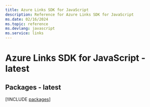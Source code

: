 ```yaml
---
title: Azure Links SDK for JavaScript
description: Reference for Azure Links SDK for JavaScript
ms.date: 02/16/2024
ms.topic: reference
ms.devlang: javascript
ms.service: links
---
```

# Azure Links SDK for JavaScript - latest
## Packages - latest
[!INCLUDE [packages](links-index.md)]